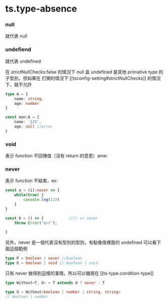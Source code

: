 # ts.type-absence

### null
就代表 null

### undefiend

就代表 undefined



在 strictNullChecks:false 的情況下 null 盒 undefined 是其他 primative type 的子型別，但如果在 打開的情況下
[[tsconfig-setting#strictNullChecks]] 的情況下，就不允許

```ts
type A = {
    name: string,
    age: number
}

const man:A = {
    name: '123',
    age: null //error
}
```

### void 
表示 function 不回傳值（沒有 return 的意思）ame:

### never



表示 function 不結束，ex: 

```ts
const a = (i):never => {
    while(true) {
        console.log(123)
    }
}

const b = () => {           //() => never
    throw Error("err");
    
}

```

另外，never 是一個代表沒有型別的型別，有點像值裡面的 undefined
可以看下面這個範例

```ts
type P = boolean | never //boolean
type O = boolean | void // boolean | void
```

只有 never 做得到這樣的事情，所以可以備用在 [[ts-type.condition-type]]

```ts
type Without<T, U> = T extends U ? never : T

type O = Without<boolean | number | string, string> 
// boolean | number

```



